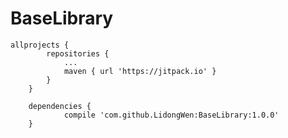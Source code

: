 # BaseLibrary
```
allprojects {
		repositories {
			...
			maven { url 'https://jitpack.io' }
		}
	}
```

```
	dependencies {
	        compile 'com.github.LidongWen:BaseLibrary:1.0.0'
	}
  ```
